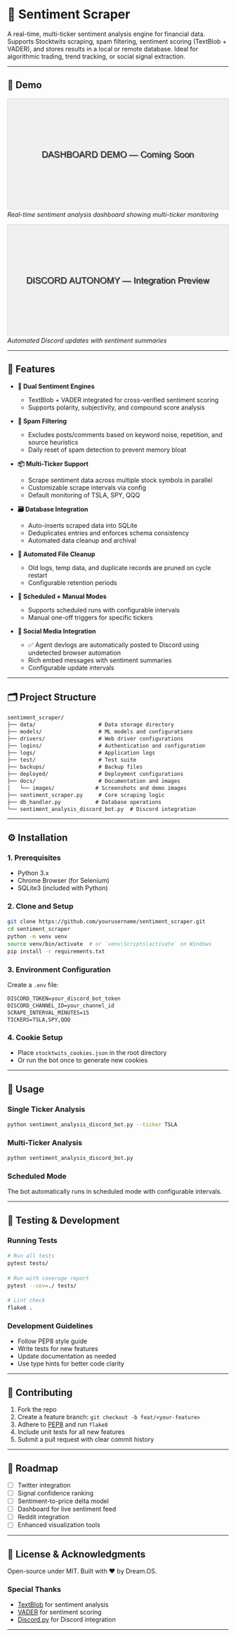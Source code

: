 # 🧠 **Sentiment Scraper**

A real-time, multi-ticker sentiment analysis engine for financial data. Supports Stocktwits scraping, spam filtering, sentiment scoring (TextBlob + VADER), and stores results in a local or remote database. Ideal for algorithmic trading, trend tracking, or social signal extraction.

---

## 📸 Demo

![Sentiment Analysis Dashboard](docs/images/dashboard_preview.png)
*Real-time sentiment analysis dashboard showing multi-ticker monitoring*

![Discord Integration](docs/images/discord_preview.png)
*Automated Discord updates with sentiment summaries*

---

## 🚀 Features

* **🧰 Dual Sentiment Engines**
  * TextBlob + VADER integrated for cross-verified sentiment scoring
  * Supports polarity, subjectivity, and compound score analysis

* **🧹 Spam Filtering**
  * Excludes posts/comments based on keyword noise, repetition, and source heuristics
  * Daily reset of spam detection to prevent memory bloat

* **📦 Multi-Ticker Support**
  * Scrape sentiment data across multiple stock symbols in parallel
  * Customizable scrape intervals via config
  * Default monitoring of TSLA, SPY, QQQ

* **🗃️ Database Integration**
  * Auto-inserts scraped data into SQLite
  * Deduplicates entries and enforces schema consistency
  * Automated data cleanup and archival

* **🧼 Automated File Cleanup**
  * Old logs, temp data, and duplicate records are pruned on cycle restart
  * Configurable retention periods

* **🔁 Scheduled + Manual Modes**
  * Supports scheduled runs with configurable intervals
  * Manual one-off triggers for specific tickers

* **📢 Social Media Integration**
  * ✅ Agent devlogs are automatically posted to Discord using undetected browser automation
  * Rich embed messages with sentiment summaries
  * Configurable update intervals

---

## 🗂️ Project Structure

```
sentiment_scraper/
├── data/                    # Data storage directory
├── models/                  # ML models and configurations
├── drivers/                 # Web driver configurations
├── logins/                  # Authentication and configuration
├── logs/                    # Application logs
├── test/                    # Test suite
├── backups/                 # Backup files
├── deployed/                # Deployment configurations
├── docs/                    # Documentation and images
│   └── images/             # Screenshots and demo images
├── sentiment_scraper.py     # Core scraping logic
├── db_handler.py           # Database operations
└── sentiment_analysis_discord_bot.py  # Discord integration
```

---

## ⚙️ Installation

### 1. Prerequisites
* Python 3.x
* Chrome Browser (for Selenium)
* SQLite3 (included with Python)

### 2. Clone and Setup
```bash
git clone https://github.com/yourusername/sentiment_scraper.git
cd sentiment_scraper
python -m venv venv
source venv/bin/activate  # or `venv\Scripts\activate` on Windows
pip install -r requirements.txt
```

### 3. Environment Configuration
Create a `.env` file:
```
DISCORD_TOKEN=your_discord_bot_token
DISCORD_CHANNEL_ID=your_channel_id
SCRAPE_INTERVAL_MINUTES=15
TICKERS=TSLA,SPY,QQQ
```

### 4. Cookie Setup
* Place `stocktwits_cookies.json` in the root directory
* Or run the bot once to generate new cookies

---

## 🧪 Usage

### Single Ticker Analysis
```bash
python sentiment_analysis_discord_bot.py --ticker TSLA
```

### Multi-Ticker Analysis
```bash
python sentiment_analysis_discord_bot.py
```

### Scheduled Mode
The bot automatically runs in scheduled mode with configurable intervals.

---

## 🧪 Testing & Development

### Running Tests
```bash
# Run all tests
pytest tests/

# Run with coverage report
pytest --cov=./ tests/

# Lint check
flake8 .
```

### Development Guidelines
* Follow PEP8 style guide
* Write tests for new features
* Update documentation as needed
* Use type hints for better code clarity

---

## 🤝 Contributing

1. Fork the repo
2. Create a feature branch: `git checkout -b feat/<your-feature>`
3. Adhere to [PEP8](https://www.python.org/dev/peps/pep-0008/) and run `flake8`
4. Include unit tests for all new features
5. Submit a pull request with clear commit history

---

## 📌 Roadmap

* [ ] Twitter integration
* [ ] Signal confidence ranking
* [ ] Sentiment-to-price delta model
* [ ] Dashboard for live sentiment feed
* [ ] Reddit integration
* [ ] Enhanced visualization tools

---

## 📄 License & Acknowledgments

Open-source under MIT. Built with ❤️ by Dream.OS.

### Special Thanks
* [TextBlob](https://textblob.readthedocs.io/) for sentiment analysis
* [VADER](https://github.com/cjhutto/vaderSentiment) for sentiment scoring
* [Discord.py](https://discordpy.readthedocs.io/) for Discord integration

---
